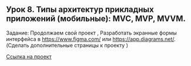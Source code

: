 ## Урок 8. Типы архитектур прикладных приложений (мобильные): MVC, MVP, MVVM.

Задание: Продолжаем свой проект , Разработать экранные формы интерфейса в https://www.figma.com/ или https://app.diagrams.net/. (Сделать дополнительные страницы к проекту )

[Ссылка на проект](https://www.figma.com/file/G9Pm51AFxtAFUnm5SFkUUA/Prototype?type=whiteboard&node-id=0-1&t=XlsAYyI0WjGa0aTj-0)
